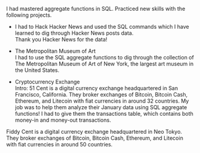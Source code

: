 I had mastered aggregate functions in SQL. Practiced new skills with the following projects.
- I had to Hack Hacker News and used the SQL commands which I have learned to dig through Hacker News posts data.  
Thank you Hacker News for the data!

- The Metropolitan Museum of Art  
I had to use the SQL aggregate functions to dig through the collection of The Metropolitan Museum of Art of New York, the largest art museum in the United States.

- Cryptocurrency Exchange  
Intro:
51 Cent is a digital currency exchange headquartered in San Francisco, California. They broker exchanges of Bitcoin, Bitcoin Cash, Ethereum, and Litecoin with fiat currencies in around 32 countries. My job was to help them analyze their January data using SQL aggregate functions!  I had to give them the transactions table, which contains both money-in and money-out transactions.

Fiddy Cent is a digital currency exchange headquartered in Neo Tokyo. They broker exchanges of Bitcoin, Bitcoin Cash, Ethereum, and Litecoin with fiat currencies in around 50 countries.  
